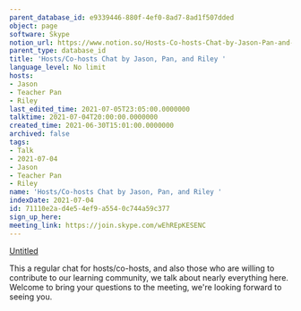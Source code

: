```yaml
---
parent_database_id: e9339446-880f-4ef0-8ad7-8ad1f507dded
object: page
software: Skype
notion_url: https://www.notion.so/Hosts-Co-hosts-Chat-by-Jason-Pan-and-Riley-71110e2ad4e54ef9a5540c744a59c377
parent_type: database_id
title: 'Hosts/Co-hosts Chat by Jason, Pan, and Riley '
language_level: No limit
hosts:
- Jason
- Teacher Pan
- Riley
last_edited_time: 2021-07-05T23:05:00.0000000
talktime: 2021-07-04T20:00:00.0000000
created_time: 2021-06-30T15:01:00.0000000
archived: false
tags:
- Talk
- 2021-07-04
- Jason
- Teacher Pan
- Riley
name: 'Hosts/Co-hosts Chat by Jason, Pan, and Riley '
indexDate: 2021-07-04
id: 71110e2a-d4e5-4ef9-a554-0c744a59c377
sign_up_here: 
meeting_link: https://join.skype.com/wEhREpKESENC
---
```




[Untitled](https://www.notion.so/d637a27eb33f44cbb92a56c3359cc567)   

This a regular chat for hosts/co-hosts, and also those who are willing to contribute to our learning community, we talk about nearly everything here. Welcome to bring your questions to the meeting, we're looking forward to seeing you.



